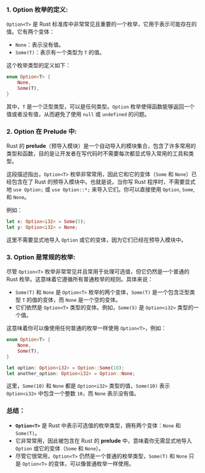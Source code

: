 ### 1. **Option<T> 枚举的定义**:

`Option<T>` 是 Rust 标准库中非常常见且重要的一个枚举，它用于表示可能存在的值。它有两个变体：

- `None`：表示没有值。
- `Some(T)`：表示有一个类型为 `T` 的值。

这个枚举类型的定义如下：

```rust
enum Option<T> {
    None,
    Some(T),
}
```

其中，`T` 是一个泛型类型，可以是任何类型。`Option` 枚举使得函数能够返回一个值或者没有值，从而避免了使用 `null` 或 `undefined` 的问题。

### 2. **Option 在 Prelude 中**:

Rust 的 **prelude**（预导入模块）是一个自动导入的模块集合，包含了许多常用的类型和函数，目的是让开发者在写代码时不需要每次都显式导入常用的工具和类型。

这段描述指出，`Option<T>` 枚举非常常用，因此它和它的变体（`Some` 和 `None`）已经包含在了 Rust 的预导入模块中。也就是说，当你写 Rust 程序时，不需要显式地 `use Option;` 或 `use Option::*;` 来导入它们。你可以直接使用 `Option`, `Some`, 和 `None`。

例如：

```rust
let x: Option<i32> = Some(5);
let y: Option<i32> = None;
```

这里不需要显式地导入 `Option` 或它的变体，因为它们已经在预导入模块中。

### 3. **Option<T> 是常规的枚举**:

尽管 `Option<T>` 枚举非常常见并且常用于处理可选值，但它仍然是一个普通的 Rust 枚举。这意味着它遵循所有普通枚举的规则。具体来说：

- `Some(T)` 和 `None` 是 `Option<T>` 枚举的两个变体，`Some(T)` 是一个包含泛型类型 `T` 的值的变体，而 `None` 是一个空的变体。
- 它们依然是 `Option<T>` 类型的变体。例如，`Some(5)` 是 `Option<i32>` 类型的一个值。

这意味着你可以像使用任何普通的枚举一样使用 `Option<T>`，例如：

```rust
enum Option<T> {
    None,
    Some(T),
}

let option: Option<i32> = Option::Some(10);
let another_option: Option<i32> = Option::None;
```

这里，`Some(10)` 和 `None` 都是 `Option<i32>` 类型的值，`Some(10)` 表示 `Option<i32>` 中包含一个整数 `10`，而 `None` 表示没有值。

### 总结：

- **`Option<T>`** 是 Rust 中表示可选值的枚举类型，拥有两个变体：`None` 和 `Some(T)`。
- 它非常常用，因此被包含在 Rust 的 **prelude** 中，意味着你无需显式地导入 `Option` 或它的变体（`Some` 和 `None`）。
- 尽管它很常用，`Option<T>` 仍然是一个普通的枚举类型，`Some(T)` 和 `None` 只是 `Option<T>` 的变体，可以像普通枚举一样使用。
